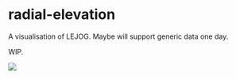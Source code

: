 # radial-elevation

A visualisation of LEJOG. Maybe will support generic data one day.

WIP.

![](http://i.imgur.com/Bll9Uuu.png)
